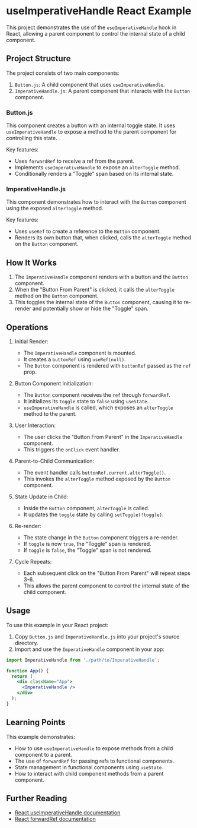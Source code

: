 # useImperativeHandle React Example

This project demonstrates the use of the `useImperativeHandle` hook in React, allowing a parent component to control the internal state of a child component.

## Project Structure

The project consists of two main components:

1. `Button.js`: A child component that uses `useImperativeHandle`.
2. `ImperativeHandle.js`: A parent component that interacts with the `Button` component.

### Button.js

This component creates a button with an internal toggle state. It uses `useImperativeHandle` to expose a method to the parent component for controlling this state.

Key features:
- Uses `forwardRef` to receive a ref from the parent.
- Implements `useImperativeHandle` to expose an `alterToggle` method.
- Conditionally renders a "Toggle" span based on its internal state.

### ImperativeHandle.js

This component demonstrates how to interact with the `Button` component using the exposed `alterToggle` method.

Key features:
- Uses `useRef` to create a reference to the `Button` component.
- Renders its own button that, when clicked, calls the `alterToggle` method on the `Button` component.

## How It Works

1. The `ImperativeHandle` component renders with a button and the `Button` component.
2. When the "Button From Parent" is clicked, it calls the `alterToggle` method on the `Button` component.
3. This toggles the internal state of the `Button` component, causing it to re-render and potentially show or hide the "Toggle" span.

## Operations

1. Initial Render:
   - The `ImperativeHandle` component is mounted.
   - It creates a `buttonRef` using `useRef(null)`.
   - The `Button` component is rendered with `buttonRef` passed as the `ref` prop.

2. Button Component Initialization:
   - The `Button` component receives the `ref` through `forwardRef`.
   - It initializes its `toggle` state to `false` using `useState`.
   - `useImperativeHandle` is called, which exposes an `alterToggle` method to the parent.

3. User Interaction:
   - The user clicks the "Button From Parent" in the `ImperativeHandle` component.
   - This triggers the `onClick` event handler.

4. Parent-to-Child Communication:
   - The event handler calls `buttonRef.current.alterToggle()`.
   - This invokes the `alterToggle` method exposed by the `Button` component.

5. State Update in Child:
   - Inside the `Button` component, `alterToggle` is called.
   - It updates the `toggle` state by calling `setToggle(!toggle)`.

6. Re-render:
   - The state change in the `Button` component triggers a re-render.
   - If `toggle` is now `true`, the "Toggle" span is rendered.
   - If `toggle` is `false`, the "Toggle" span is not rendered.

7. Cycle Repeats:
   - Each subsequent click on the "Button From Parent" will repeat steps 3-6.
   - This allows the parent component to control the internal state of the child component.

## Usage

To use this example in your React project:

1. Copy `Button.js` and `ImperativeHandle.js` into your project's source directory.
2. Import and use the `ImperativeHandle` component in your app:

```jsx
import ImperativeHandle from './path/to/ImperativeHandle';

function App() {
  return (
    <div className="App">
      <ImperativeHandle />
    </div>
  );
}
```

## Learning Points

This example demonstrates:
- How to use `useImperativeHandle` to expose methods from a child component to a parent.
- The use of `forwardRef` for passing refs to functional components.
- State management in functional components using `useState`.
- How to interact with child component methods from a parent component.

## Further Reading

- [React useImperativeHandle documentation](https://reactjs.org/docs/hooks-reference.html#useimperativehandle)
- [React forwardRef documentation](https://reactjs.org/docs/react-api.html#reactforwardref)
